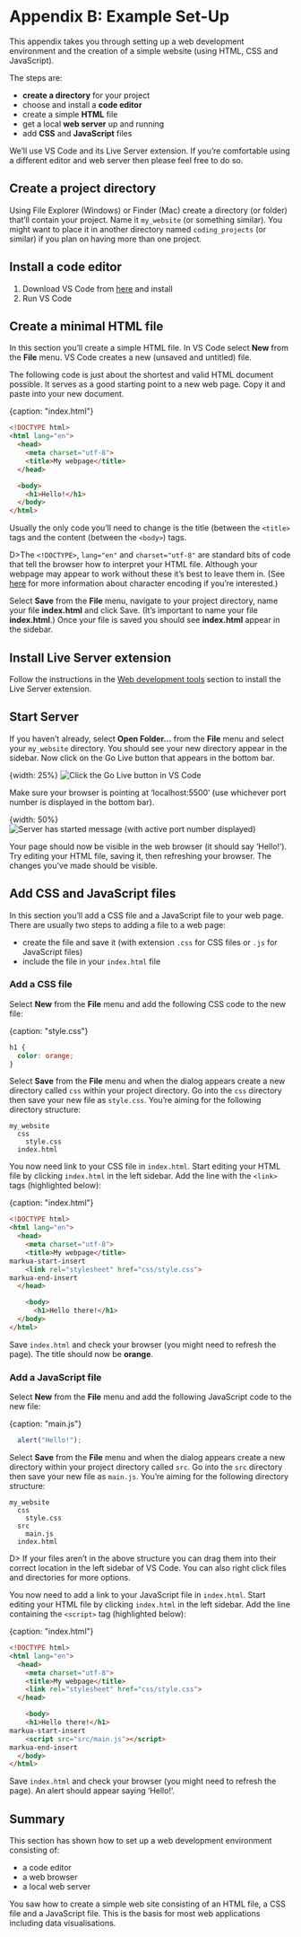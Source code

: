 # Appendix B: Example Set-Up

This appendix takes you through setting up a web development environment and the creation of a simple website (using HTML, CSS and JavaScript).

The steps are:

* **create a directory** for your project
* choose and install a **code editor**
* create a simple **HTML** file
* get a local **web server** up and running
* add **CSS** and **JavaScript** files

We’ll use VS Code and its Live Server extension. If you’re comfortable using a different editor and web server then please feel free to do so.

## Create a project directory

Using File Explorer (Windows) or Finder (Mac) create a directory (or folder) that’ll contain your project. Name it `my_website` (or something similar). You might want to place it in another directory named `coding_projects` (or similar) if you plan on having more than one project.

## Install a code editor

1.  Download VS Code from [here](https://code.visualstudio.com/) and install
2.  Run VS Code

## Create a minimal HTML file

In this section you’ll create a simple HTML file. In VS Code select **New** from the **File** menu. VS Code creates a new (unsaved and untitled) file.

The following code is just about the shortest and valid HTML document possible. It serves as a good starting point to a new web page. Copy it and paste into your new document.

{caption: "index.html"}
```html
<!DOCTYPE html>
<html lang="en">
  <head>
    <meta charset="utf-8">
    <title>My webpage</title>
  </head>

  <body>
    <h1>Hello!</h1>
  </body>
</html>
```

Usually the only code you’ll need to change is the title (between the `<title>` tags and the content (between the `<body>`) tags.

D>The `<!DOCTYPE>`, `lang="en"` and `charset="utf-8"` are standard bits of code that tell the browser how to interpret your HTML file. Although your webpage may appear to work without these it’s best to leave them in. (See [here](https://www.w3.org/International/questions/qa-what-is-encoding) for more information about character encoding if you’re interested.)

Select **Save** from the **File** menu, navigate to your project directory, name your file **index.html** and click Save. (It’s important to name your file **index.html**.) Once your file is saved you should see **index.html** appear in the sidebar.

## Install Live Server extension

Follow the instructions in the [Web development tools](https://learn.createwithdata.com/books/html-svg-css-and-javascript-for-data-visualisation/sections/tools-set-up-etc/) section to install the Live Server extension.

## Start Server

If you haven’t already, select **Open Folder…** from the **File** menu and select your `my_website` directory. You should see your new directory appear in the sidebar. Now click on the Go Live button that appears in the bottom bar.

{width: 25%}
![Click the Go Live button in VS Code](https://learn.createwithdata.com/wp-content/uploads/2021/05/image-4.png)

Make sure your browser is pointing at ‘localhost:5500’ (use whichever port number is displayed in the bottom bar).

{width: 50%}
![Server has started message (with active port number displayed)](https://learn.createwithdata.com/wp-content/uploads/2021/05/image-5.png)

Your page should now be visible in the web browser (it should say ‘Hello!’). Try editing your HTML file, saving it, then refreshing your browser. The changes you’ve made should be visible.

## Add CSS and JavaScript files

In this section you’ll add a CSS file and a JavaScript file to your web page. There are usually two steps to adding a file to a web page:

* create the file and save it (with extension `.css` for CSS files or `.js` for JavaScript files)
* include the file in your `index.html` file

### Add a CSS file

Select **New** from the **File** menu and add the following CSS code to the new file:

{caption: "style.css"}
```css
h1 {
  color: orange;
}
```

Select **Save** from the **File** menu and when the dialog appears create a new directory called `css` within your project directory. Go into the `css` directory then save your new file as `style.css`. You’re aiming for the following directory structure:

```text
my_website
  css
    style.css
  index.html
```

You now need link to your CSS file in `index.html`. Start editing your HTML file by clicking `index.html` in the left sidebar. Add the line with the `<link>` tags (highlighted below):

{caption: "index.html"}
```html
<!DOCTYPE html>
<html lang="en">
  <head>
    <meta charset="utf-8">
    <title>My webpage</title>
markua-start-insert
    <link rel="stylesheet" href="css/style.css">
markua-end-insert
  </head>

	<body>
	  <h1>Hello there!</h1>
  </body>
</html>
```

Save `index.html` and check your browser (you might need to refresh the page). The title should now be **orange**.

### Add a JavaScript file

Select **New** from the **File** menu and add the following JavaScript code to the new file:

{caption: "main.js"}
```js
  alert("Hello!");
```

Select **Save** from the **File** menu and when the dialog appears create a new directory within your project directory called `src`. Go into the `src` directory then save your new file as `main.js`. You’re aiming for the following directory structure:

```text
my_website
  css
    style.css
  src
    main.js
  index.html
```

D> If your files aren’t in the above structure you can drag them into their correct location in the left sidebar of VS Code. You can also right click files and directories for more options.

You now need to add a link to your JavaScript file in `index.html`. Start editing your HTML file by clicking `index.html` in the left sidebar. Add the line containing the `<script>` tag (highlighted below):

{caption: "index.html"}
```html
<!DOCTYPE html>
<html lang="en">
  <head>
    <meta charset="utf-8">
    <title>My webpage</title>
    <link rel="stylesheet" href="css/style.css">
  </head>

	<body>
    <h1>Hello there!</h1>
markua-start-insert
    <script src="src/main.js"></script>
markua-end-insert
  </body>
</html>
```

Save `index.html` and check your browser (you might need to refresh the page). An alert should appear saying ‘Hello!’.

## Summary

This section has shown how to set up a web development environment consisting of:

* a code editor
* a web browser
* a local web server

You saw how to create a simple web site consisting of an HTML file, a CSS file and a JavaScript file. This is the basis for most web applications including data visualisations.